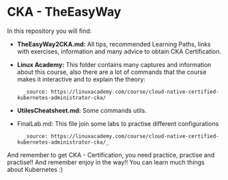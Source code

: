 # CKA - TheEasyWay

In this repository you will find: 

- **TheEasyWay2CKA.md:** All tips, recommended Learning Paths, links with exercises, information and many advice to obtain CKA Certification. 

- **Linux Academy:** This folder contains many captures and information about this course, also there are a lot of commands that the course makes it interactive and to explain the theory: 

        _source: https://linuxacademy.com/course/cloud-native-certified-kubernetes-administrator-cka/ 
    
- **UtilesCheatsheet.md:** Some commands utils. 
- FinalLab.md: This file join some labs to practise different configurations

        _source: https://linuxacademy.com/course/cloud-native-certified-kubernetes-administrator-cka/_


And remember to get CKA - Certification, you need practice, practise and practise!! And remember enjoy in the way!! You can learn much things about Kubernetes :)
